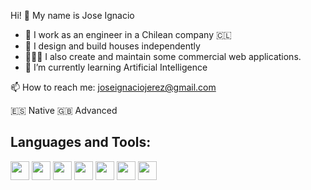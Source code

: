 Hi! 👋 My name is Jose Ignacio 

- 🔭 I work as an engineer in a Chilean company 🇨🇱
- 🏡 I design and build houses independently
- 👨🏻‍💻 I also create and maintain some commercial web applications. 
- 🌱 I’m currently learning Artificial Intelligence


📫 How to reach me: joseignaciojerez@gmail.com

:es: Native
:gb: Advanced

<h2>Languages and Tools:</h2>
  
  
<img src="https://raw.githubusercontent.com/jmnote/z-icons/master/svg/ruby.svg" width="30" height="30"/> <img src="https://raw.githubusercontent.com/jmnote/z-icons/master/svg/c.svg" width="30" height="30">
<img src="https://raw.githubusercontent.com/jmnote/z-icons/master/svg/javascript.svg" width="30" height="30">
<img src="https://raw.githubusercontent.com/jmnote/z-icons/master/svg/python.svg" width="30" height="30">
<img src="https://raw.githubusercontent.com/jmnote/z-icons/master/svg/git.svg" width="30" height="30">
<img src="https://raw.githubusercontent.com/jmnote/z-icons/master/svg/github.svg" width="30" height="30">
<img src="https://raw.githubusercontent.com/jmnote/z-icons/master/svg/bootstrap.svg" width="30" height="30">
   
  






